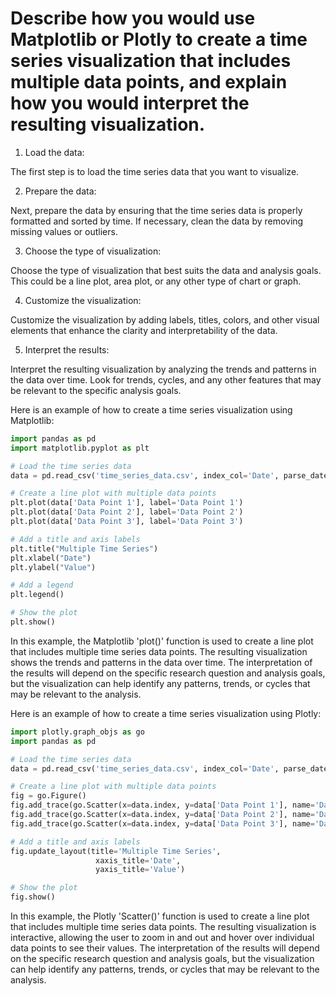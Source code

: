 # Describe how you would use Matplotlib or Plotly to create a time series visualization that includes multiple data points, and explain how you would interpret the resulting visualization.

1. Load the data:

The first step is to load the time series data that you want to visualize.

2. Prepare the data:

Next, prepare the data by ensuring that the time series data is properly formatted and sorted by time. If necessary, clean the data by removing missing values or outliers.

3. Choose the type of visualization:

Choose the type of visualization that best suits the data and analysis goals. This could be a line plot, area plot, or any other type of chart or graph.

4. Customize the visualization:

Customize the visualization by adding labels, titles, colors, and other visual elements that enhance the clarity and interpretability of the data.

5. Interpret the results:

Interpret the resulting visualization by analyzing the trends and patterns in the data over time. Look for trends, cycles, and any other features that may be relevant to the specific analysis goals.

Here is an example of how to create a time series visualization using Matplotlib:

```python
import pandas as pd
import matplotlib.pyplot as plt

# Load the time series data
data = pd.read_csv('time_series_data.csv', index_col='Date', parse_dates=True)

# Create a line plot with multiple data points
plt.plot(data['Data Point 1'], label='Data Point 1')
plt.plot(data['Data Point 2'], label='Data Point 2')
plt.plot(data['Data Point 3'], label='Data Point 3')

# Add a title and axis labels
plt.title("Multiple Time Series")
plt.xlabel("Date")
plt.ylabel("Value")

# Add a legend
plt.legend()

# Show the plot
plt.show()
```

In this example, the Matplotlib 'plot()' function is used to create a line plot that includes multiple time series data points. The resulting visualization shows the trends and patterns in the data over time. The interpretation of the results will depend on the specific research question and analysis goals, but the visualization can help identify any patterns, trends, or cycles that may be relevant to the analysis.

Here is an example of how to create a time series visualization using Plotly:

```python
import plotly.graph_objs as go
import pandas as pd

# Load the time series data
data = pd.read_csv('time_series_data.csv', index_col='Date', parse_dates=True)

# Create a line plot with multiple data points
fig = go.Figure()
fig.add_trace(go.Scatter(x=data.index, y=data['Data Point 1'], name='Data Point 1'))
fig.add_trace(go.Scatter(x=data.index, y=data['Data Point 2'], name='Data Point 2'))
fig.add_trace(go.Scatter(x=data.index, y=data['Data Point 3'], name='Data Point 3'))

# Add a title and axis labels
fig.update_layout(title='Multiple Time Series',
                   xaxis_title='Date',
                   yaxis_title='Value')

# Show the plot
fig.show()
```

In this example, the Plotly 'Scatter()' function is used to create a line plot that includes multiple time series data points. The resulting visualization is interactive, allowing the user to zoom in and out and hover over individual data points to see their values. The interpretation of the results will depend on the specific research question and analysis goals, but the visualization can help identify any patterns, trends, or cycles that may be relevant to the analysis.